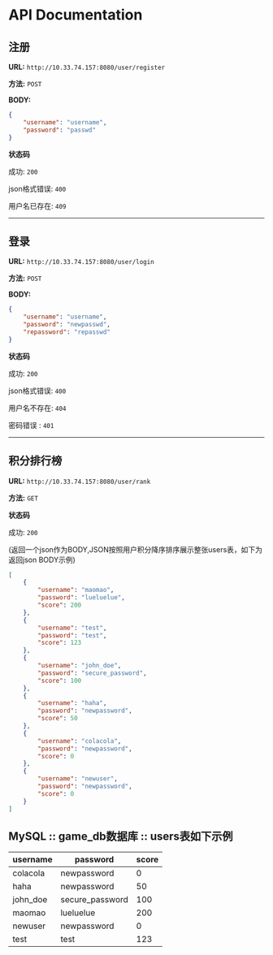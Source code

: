 # API Documentation

## 注册

**URL:** `http://10.33.74.157:8080/user/register`

**方法:** `POST`

**BODY:**

```json
{
    "username": "username",
    "password": "passwd"
}

```

**状态码**

成功: `200` 

json格式错误: `400` 

用户名已存在: `409` 

---

##  登录

**URL:**  `http://10.33.74.157:8080/user/login`

**方法:** `POST`

**BODY:**

```json
{
    "username": "username",
    "password": "newpasswd",
    "repassword": "repasswd"
}


```

**状态码**

成功: `200` 

json格式错误: `400` 

用户名不存在: `404` 

密码错误 : `401`


---

## 积分排行榜

**URL:**  `http://10.33.74.157:8080/user/rank`

**方法:** `GET`

**状态码**

成功: `200` 

(返回一个json作为BODY,JSON按照用户积分降序排序展示整张users表，如下为返回json BODY示例)

```json
[
    {
        "username": "maomao",
        "password": "lueluelue",
        "score": 200
    },
    {
        "username": "test",
        "password": "test",
        "score": 123
    },
    {
        "username": "john_doe",
        "password": "secure_password",
        "score": 100
    },
    {
        "username": "haha",
        "password": "newpassword",
        "score": 50
    },
    {
        "username": "colacola",
        "password": "newpassword",
        "score": 0
    },
    {
        "username": "newuser",
        "password": "newpassword",
        "score": 0
    }
]
```

## MySQL :: game_db数据库 :: users表如下示例

| username | password        | score |
|----------|-----------------|-------|
| colacola | newpassword     |     0 |
| haha     | newpassword     |    50 |
| john_doe | secure_password |   100 |
| maomao   | lueluelue       |   200 |
| newuser  | newpassword     |     0 |
| test     | test            |   123 |
